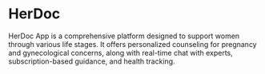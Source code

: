 # HerDoc
HerDoc App is a comprehensive platform designed to support women through various life stages. It offers personalized counseling for pregnancy and gynecological concerns, along with real-time chat with experts, subscription-based guidance, and health tracking. 
